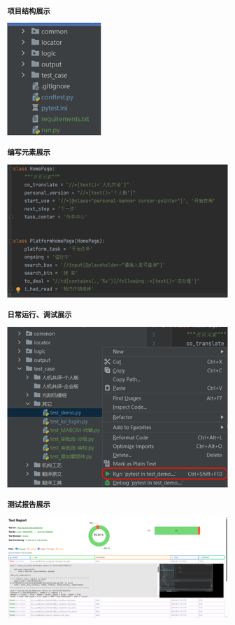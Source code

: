 ### 项目结构展示

![image-20250611103258281](assets\image-20250611103258281.png)

### 编写元素展示

![image-20250611103431281](assets\image-20250611103431281.png)

### 日常运行、调试展示

![image-20250611103610537](assets\image-20250611103610537.png)

### 测试报告展示

![image-20250611103012090](assets\image-20250611103012090.png)